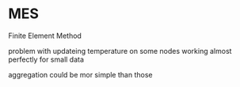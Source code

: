 # MES
Finite Element Method


problem with updateing temperature on some nodes
working almost perfectly for small data


aggregation could be mor simple than those
